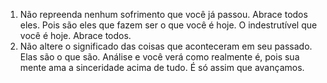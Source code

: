 1. Não repreenda nenhum sofrimento que você já passou. Abrace todos eles. Pois são eles que fazem ser o que você é hoje. O indestrutível que você é hoje. Abrace todos.
2. Não altere o significado das coisas que aconteceram em seu passado. Elas são o que são. Análise e você verá como realmente é, pois sua mente ama a sinceridade acima de tudo. É só assim que avançamos.